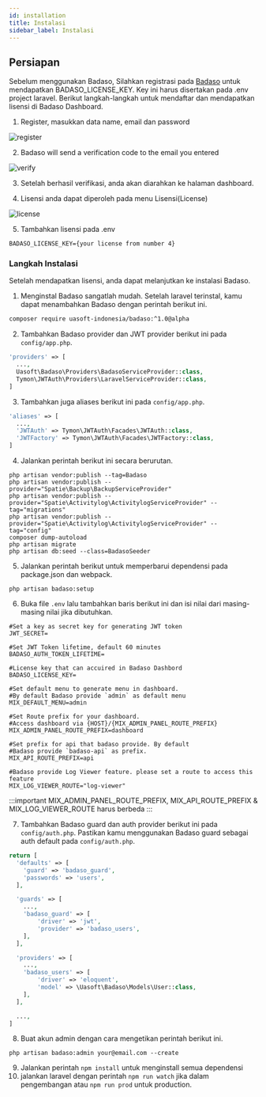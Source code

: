```yaml
---
id: installation
title: Instalasi
sidebar_label: Instalasi
---
```


## Persiapan
Sebelum menggunakan Badaso, Silahkan registrasi pada <a href="https://badaso.uatech.co.id/" target="_blank">Badaso</a> untuk mendapatkan BADASO_LICENSE_KEY. Key ini harus disertakan pada .env project laravel.
Berikut langkah-langkah untuk mendaftar dan mendapatkan lisensi di Badaso Dashboard.
1. Register, masukkan data name, email dan password

![register](assets/dashboard-register.png)

2. Badaso will send a verification code to the email you entered

![verify](assets/dashboard-verify.png)

3. Setelah berhasil verifikasi, anda akan diarahkan ke halaman dashboard.

4. Lisensi anda dapat diperoleh pada menu Lisensi(License)

![license](assets/dashboard-licence.png)

5. Tambahkan lisensi pada .env

`BADASO_LICENSE_KEY={your license from number 4}`

### Langkah Instalasi

Setelah mendapatkan lisensi, anda dapat melanjutkan ke instalasi Badaso.

1. Menginstal Badaso sangatlah mudah. Setelah laravel terinstal, kamu dapat menambahkan Badaso dengan perintah berikut ini.

```bash
composer require uasoft-indonesia/badaso:^1.0@alpha
```

2. Tambahkan Badaso provider dan JWT provider berikut ini pada ```config/app.php```.

<!--DOCUSAURUS_CODE_TABS-->
<!--PHP-->
```php
'providers' => [
  ...,
  Uasoft\Badaso\Providers\BadasoServiceProvider::class,
  Tymon\JWTAuth\Providers\LaravelServiceProvider::class,
]
```

<!--END_DOCUSAURUS_CODE_TABS-->

3. Tambahkan juga aliases berikut ini pada ```config/app.php```.
<!--DOCUSAURUS_CODE_TABS-->
<!--PHP-->
```php
'aliases' => [
  ...,
  'JWTAuth' => Tymon\JWTAuth\Facades\JWTAuth::class,
  'JWTFactory' => Tymon\JWTAuth\Facades\JWTFactory::class,
]
```
<!--END_DOCUSAURUS_CODE_TABS-->

4. Jalankan perintah berikut ini secara berurutan.
```
php artisan vendor:publish --tag=Badaso
php artisan vendor:publish --provider="Spatie\Backup\BackupServiceProvider"
php artisan vendor:publish --provider="Spatie\Activitylog\ActivitylogServiceProvider" --tag="migrations"
php artisan vendor:publish --provider="Spatie\Activitylog\ActivitylogServiceProvider" --tag="config"
composer dump-autoload
php artisan migrate
php artisan db:seed --class=BadasoSeeder
```

5. Jalankan perintah berikut untuk memperbarui dependensi pada package.json dan webpack.
```
php artisan badaso:setup
```


6. Buka file ```.env``` lalu tambahkan baris berikut ini dan isi nilai dari masing-masing nilai jika dibutuhkan.
```
#Set a key as secret key for generating JWT token
JWT_SECRET=

#Set JWT Token lifetime, default 60 minutes
BADASO_AUTH_TOKEN_LIFETIME=

#License key that can accuired in Badaso Dashbord
BADASO_LICENSE_KEY=

#Set default menu to generate menu in dashboard. 
#By default Badaso provide `admin` as default menu
MIX_DEFAULT_MENU=admin

#Set Route prefix for your dashboard. 
#Access dashboard via {HOST}/{MIX_ADMIN_PANEL_ROUTE_PREFIX}
MIX_ADMIN_PANEL_ROUTE_PREFIX=dashboard

#Set prefix for api that badaso provide. By default 
#Badaso provide `badaso-api` as prefix. 
MIX_API_ROUTE_PREFIX=api

#Badaso provide Log Viewer feature. please set a route to access this feature
MIX_LOG_VIEWER_ROUTE="log-viewer"
```
:::important
MIX_ADMIN_PANEL_ROUTE_PREFIX, MIX_API_ROUTE_PREFIX & MIX_LOG_VIEWER_ROUTE harus berbeda
:::

7. Tambahkan Badaso guard dan auth provider berikut ini pada ```config/auth.php```. Pastikan kamu menggunakan Badaso guard sebagai auth default pada ```config/auth.php```.
<!--DOCUSAURUS_CODE_TABS-->
<!--PHP-->
```php
return [
  'defaults' => [
    'guard' => 'badaso_guard',
    'passwords' => 'users',
  ],

  'guards' => [
    ...,
    'badaso_guard' => [
        'driver' => 'jwt',
        'provider' => 'badaso_users',
    ],
  ],

  'providers' => [
    ...,
    'badaso_users' => [
        'driver' => 'eloquent',
        'model' => \Uasoft\Badaso\Models\User::class,
    ],
  ],

  ...,
]
```
<!--END_DOCUSAURUS_CODE_TABS-->


8. Buat akun admin dengan cara mengetikan perintah berikut ini.
```
php artisan badaso:admin your@email.com --create
```

9. Jalankan perintah ```npm install``` untuk menginstall semua dependensi
10. jalankan laravel dengan perintah ```npm run watch``` jika dalam pengembangan atau ```npm run prod``` untuk production.